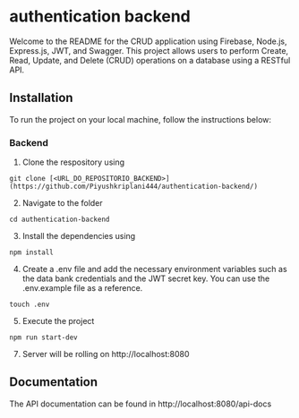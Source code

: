 # authentication backend

<p>Welcome to the README for the CRUD application using Firebase, Node.js, Express.js, JWT, and Swagger. This project allows users to perform Create, Read, Update, and Delete (CRUD) operations on a database using a RESTful API.

## Installation

To run the project on your local machine, follow the instructions below:

### Backend

1. Clone the respository using

```
git clone [<URL_DO_REPOSITORIO_BACKEND>](https://github.com/Piyushkriplani444/authentication-backend/)
```

2. Navigate to the folder

```
cd authentication-backend
```

3. Install the dependencies using

```
npm install
```

4. Create a .env file and add the necessary environment variables such as the data bank credentials and the JWT secret key. You can use the .env.example file as a reference.

```
touch .env
```

5. Execute the project

```
npm run start-dev
```

7. Server will be rolling on http://localhost:8080

## Documentation

The API documentation can be found in http://localhost:8080/api-docs
